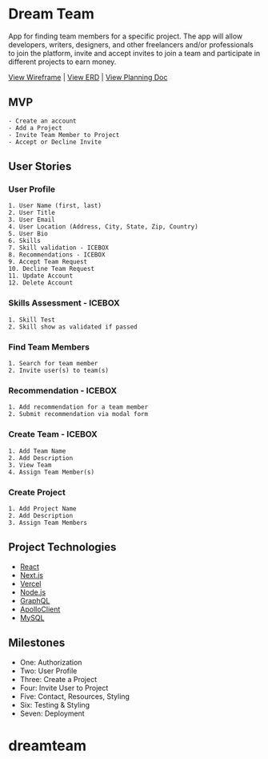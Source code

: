 # Dream Team

App for finding team members for a specific project. The app will allow developers, writers, designers, and other freelancers and/or professionals to join the platform, invite and accept invites to join a team and participate in different projects to earn money.

[View Wireframe](https://xd.adobe.com/view/23ccdd4a-d43b-4fcd-990f-181b2eb63eb1-769f/?fullscreen&hints=off) | [View ERD](https://drive.google.com/file/d/1QKwxipbl_yaqahZk4HWHeylWMtlgKzTt/view?usp=sharing) |
[View Planning Doc](https://docs.google.com/document/d/1SYWV5EvkljfyUwyKrXmCvZhy8wkK-mZGv4iht9jlkJg/edit?usp=sharing)

## MVP

    - Create an account
    - Add a Project
    - Invite Team Member to Project
    - Accept or Decline Invite

## User Stories

### User Profile

    1. User Name (first, last)
    2. User Title
    3. User Email
    4. User Location (Address, City, State, Zip, Country)
    5. User Bio
    6. Skills
    7. Skill validation - ICEBOX
    8. Recommendations - ICEBOX
    9. Accept Team Request
    10. Decline Team Request
    11. Update Account
    12. Delete Account

### Skills Assessment - ICEBOX

    1. Skill Test
    2. Skill show as validated if passed

### Find Team Members

    1. Search for team member
    2. Invite user(s) to team(s)

### Recommendation - ICEBOX

    1. Add recommendation for a team member
    2. Submit recommendation via modal form

### Create Team - ICEBOX

    1. Add Team Name
    2. Add Description
    3. View Team
    4. Assign Team Member(s)

### Create Project

    1. Add Project Name
    2. Add Description
    3. Assign Team Members

## Project Technologies

- [React](https://reactjs.org/)
- [Next.js](https://nextjs.org/)
- [Vercel](https://vercel.com/)
- [Node.js](https://nodejs.org/en/)
- [GraphQL](https://graphql.org/)
- [ApolloClient](https://www.apollographql.com/docs/react/)
- [MySQL](https://vercel.com/guides/deploying-next-and-mysql-with-vercel)

## Milestones

- One: Authorization
- Two: User Profile
- Three: Create a Project
- Four: Invite User to Project
- Five: Contact, Resources, Styling
- Six: Testing & Styling
- Seven: Deployment

# dreamteam
